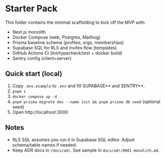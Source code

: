 # Starter Pack

This folder contains the minimal scaffolding to kick off the MVP with:

- Next.js monolith
- Docker Compose (web, Postgres, Mailhog)
- Prisma baseline schema (profiles, orgs, memberships)
- Supabase SQL for RLS and invites flow (templates)
- GitHub Actions CI (lint/typecheck/test + docker build)
- Sentry config (client+server)

## Quick start (local)

1. Copy `.env.example` to `.env` and fill SUPABASE*\* and SENTRY*\*.
2. `pnpm i`
3. `docker compose up -d`
4. `pnpm prisma migrate dev --name init && pnpm prisma db seed` (optional seed)
5. Open http://localhost:3000

## Notes

- RLS SQL assumes you run it in Supabase SQL editor. Adjust schema/table names if needed.
- Keep ADR docs in `/docs/adr`. See sample in `docs/adr/0001-monolith.md`.
